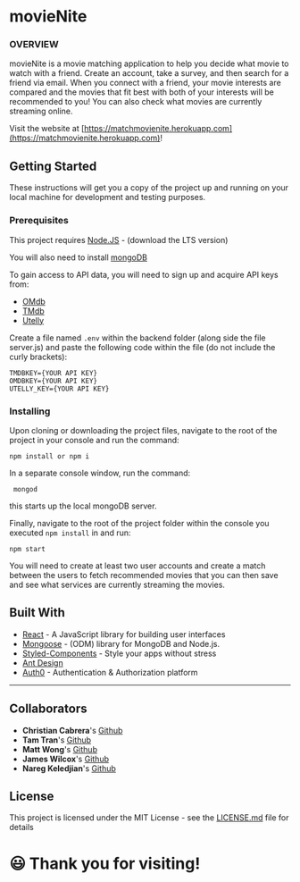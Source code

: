 # movieNite 


### OVERVIEW

movieNite is a movie matching application to help you decide what movie to watch with a friend. Create an account, take a survey, and then search for a friend via email. When you connect with a friend, your movie interests are compared and the movies that fit best with both of your interests will be recommended to you! You can also check what movies are currently streaming online.

Visit the website at [https://matchmovienite.herokuapp.com](https://matchmovienite.herokuapp.com)!


## Getting Started

These instructions will get you a copy of the project up and running on your local machine for development and testing purposes. 


### Prerequisites

This project requires [Node.JS](https://nodejs.org/en/) - (download the LTS version)

You will also need to install [mongoDB](https://www.mongodb.com/download-center/community)

To gain access to API data, you will need to sign up and acquire API keys from: 

* [OMdb](https://www.omdbapi.com/) 
* [TMdb](https://www.themoviedb.org/documentation/api)
* [Utelly](https://rapidapi.com/utelly/api/utelly) 

Create a file named `.env` within the backend folder (along side the file server.js) and paste the following code within the file (do not include the curly brackets):

```
TMDBKEY={YOUR API KEY}
OMDBKEY={YOUR API KEY}
UTELLY_KEY={YOUR API KEY}
```


### Installing

Upon cloning or downloading the project files, navigate to the root of the project in your console and run the command:

```
npm install or npm i
```

In a separate console window, run the command:

```
 mongod
```

this starts up the local mongoDB server.

Finally, navigate to the root of the project folder within the console you executed `npm install` in and run:

```
npm start
```

You will need to create at least two user accounts and create a match between the users to fetch recommended movies that you can then save and see what services are currently streaming the movies.

## Built With

* [React](https://reactjs.org/) - A JavaScript library for building user interfaces
* [Mongoose](https://mongoosejs.com/) - (ODM) library for MongoDB and Node.js.
* [Styled-Components](https://www.styled-components.com/) - Style your apps without stress
* [Ant Design](https://ant.design/)
* [Auth0](https://auth0.com/) - Authentication & Authorization platform

<hr/>

## **Collaborators**
* **Christian Cabrera**'s [Github](https://github.com/Spinglez)
* **Tam Tran**'s [Github](https://github.com/tamtr89)
* **Matt Wong**'s [Github](https://github.com/mattthewong)
* **James Wilcox**'s [Github](https://github.com/agunforhire)
* **Nareg Keledjian**'s [Github](https://github.com/nkeledjian)

## License

This project is licensed under the MIT License - see the [LICENSE.md](LICENSE.md) file for details



# 😃 Thank you for visiting!